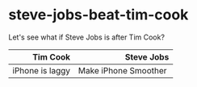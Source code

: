 # steve-jobs-beat-tim-cook
Let's see what if Steve Jobs is after Tim Cook?


| Tim Cook      | Steve Jobs  |
|-------------:| -----:|
| iPhone is laggy   | Make iPhone Smoother  |



